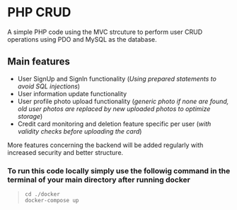 # **PHP CRUD**

A simple PHP code using the MVC strcuture to perform user CRUD operations using PDO and MySQL as the database.

## Main features
- User SignUp and SignIn functionality (*Using prepared statements to avoid SQL injections*)
- User information update functionality
- User profile photo upload functionality (*generic photo if none are found, old user photos are replaced by new uploaded photos to optimize storage*)
- Credit card monitoring and deletion feature specific per user (*with validity checks before uploading the card*)

More features concerning the backend will be added regularly with increased security and better structure.

### To run this code locally simply use the followig command in the terminal of your main directory after running docker  
>  `cd ./docker`  
>  `docker-compose up`
